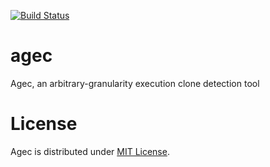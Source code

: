 [![Build Status](https://secure.travis-ci.org/tos-kamiya/agec.png?branch=master)](http://travis-ci.org/tos-kamiya/agec)

agec
====

Agec, an arbitrary-granularity execution clone detection tool

License
=======

Agec is distributed under [MIT License](http://opensource.org/licenses/mit-license.php).


